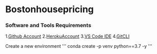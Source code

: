 # Bostonhousepricing

### Software and Tools Requirements

1.[Github Account](https://github.com/)
2.[HerokuAccount](https://heroku.com)
3.[VS Code IDE](https://code.visualstudio.com)
4.[GitCLI](https://git-scm.com/book/en/v2/Getting-Started-The-Command-Line)

Create a new environment
'''
conda create -p venv python==3.7 -y
'''
